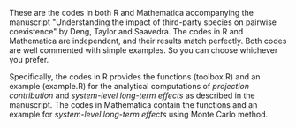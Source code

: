 These are the codes in both R and Mathematica accompanying the manuscript "Understanding the impact of third-party
species on pairwise coexistence" by Deng, Taylor and Saavedra. The codes in R and Mathematica are independent, and their results match perfectly. Both codes are well commented with simple examples. So you can choose whichever you prefer.

Specifically, the codes in R provides the functions (toolbox.R) and an example (example.R) for the analytical computations of *projection contribution* and *system-level long-term effects* as described in the manuscript. The codes in Mathematica contain the functions and an example for *system-level long-term effects* using Monte Carlo method.

